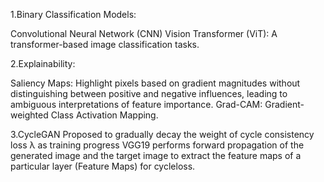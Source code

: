 1.Binary Classification Models:

Convolutional Neural Network (CNN)
Vision Transformer (ViT): A transformer-based image classification tasks.

2.Explainability:

Saliency Maps: Highlight pixels based on gradient magnitudes without distinguishing between positive and negative influences, leading to ambiguous interpretations of feature importance.
Grad-CAM: Gradient-weighted Class Activation Mapping.

3.CycleGAN
Proposed to gradually decay the weight of cycle consistency loss λ as training progress
VGG19 performs forward propagation of the generated image and the target image to extract the feature maps of a particular layer (Feature Maps) for cycleloss.
